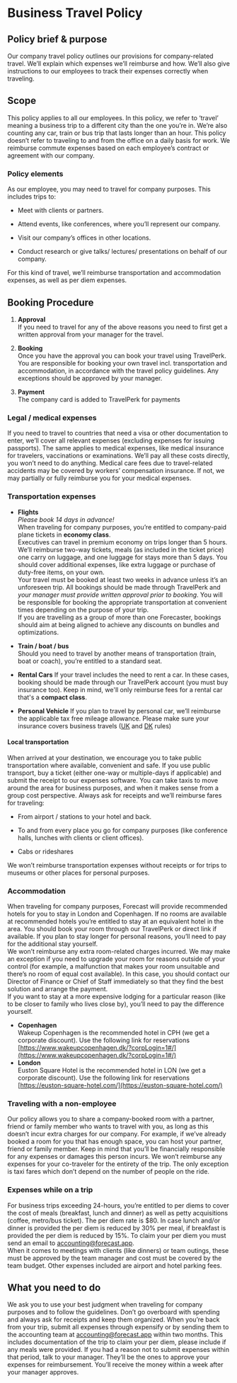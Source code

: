 # Business Travel Policy
## Policy brief & purpose
Our company travel policy outlines our provisions for company-related travel. We’ll explain which expenses we’ll reimburse and how. We’ll also give instructions to our employees to track their expenses correctly when traveling.
## Scope
This policy applies to all our employees. In this policy, we refer to ‘travel’ meaning a business trip to a different city than the one you’re in. We’re also counting any car, train or bus trip that lasts longer than an hour.
This policy doesn’t refer to traveling to and from the office on a daily basis for work. We reimburse commute expenses based on each employee’s contract or agreement with our company.
### Policy elements
As our employee, you may need to travel for company purposes. This includes trips to:
-   Meet with clients or partners.
    
-   Attend events, like conferences, where you’ll represent our company.
    
-   Visit our company’s offices in other locations.
    
-   Conduct research or give talks/ lectures/ presentations on behalf of our company.
    
For this kind of travel, we’ll reimburse transportation and accommodation expenses, as well as per diem expenses.
## Booking Procedure
1. **Approval** <br />
If you need to travel for any of the above reasons you need to first get a written approval from your manager for the travel.
  
2. **Booking** <br />
Once you have the approval you can book your travel using TravelPerk. You are responsible for booking your own travel incl. transportation and accommodation, in accordance with the travel policy guidelines. Any exceptions should be approved by your manager.
  
3. **Payment** <br />
The company card is added to TravelPerk for payments
### Legal / medical expenses
If you need to travel to countries that need a visa or other documentation to enter, we’ll cover all relevant expenses (excluding expenses for issuing passports). The same applies to medical expenses, like medical insurance for travelers, vaccinations or examinations. We’ll pay all these costs directly, you won’t need to do anything.
Medical care fees due to travel-related accidents may be covered by workers’ compensation insurance. If not, we may partially or fully reimburse you for your medical expenses.
### Transportation expenses
* **Flights** <br />
*Please book 14 days in advance!* <br />
When traveling for company purposes, you’re entitled to company-paid plane tickets in **economy class**. <br /> 
Executives can travel in premium economy on trips longer than 5 hours. <br /> 
We’ll reimburse two-way tickets, meals (as included in the ticket price) one carry on luggage, and one luggage for stays more than 5 days. You should cover additional expenses, like extra luggage or purchase of duty-free items, on your own. <br />
Your travel must be booked at least two weeks in advance unless it’s an unforeseen trip. All bookings should be made through TravelPerk and *your manager must provide written approval prior to booking*. You will be responsible for booking the appropriate transportation at convenient times depending on the purpose of your trip. <br /> 
If you are travelling as a group of more than one Forecaster, bookings should aim at being aligned to achieve any discounts on bundles and optimizations.

* **Train / boat / bus** <br />
Should you need to travel by another means of transportation (train, boat or coach), you’re entitled to a standard seat.

* **Rental Cars**
If your travel includes the need to rent a car. In these cases, booking should be made through our TravelPerk account (you must buy insurance too). Keep in mind, we'll only reimburse fees for a rental car that's a **compact class**.

* **Personal Vehicle**
If you plan to travel by personal car, we’ll reimburse the applicable tax free mileage allowance. Please make sure your insurance covers business travels ([UK](https://www.gov.uk/government/publications/rates-and-allowances-travel-mileage-and-fuel-allowances/travel-mileage-and-fuel-rates-and-allowances) and [DK](https://skat.dk/skat.aspx?oid=2296130) rules)
  
#### Local transportation
When arrived at your destination, we encourage you to take public transportation where available, convenient and safe. If you use public transport, buy a ticket (either one-way or multiple-days if applicable) and submit the receipt to our expenses software. You can take taxis to move around the area for business purposes, and when it makes sense from a group cost perspective. Always ask for receipts and we’ll reimburse fares for traveling:
-   From airport / stations to your hotel and back.
    
-   To and from every place you go for company purposes (like conference halls, lunches with clients or client offices).
    
-   Cabs or rideshares
    
We won’t reimburse transportation expenses without receipts or for trips to museums or other places for personal purposes.
### Accommodation
When traveling for company purposes, Forecast will provide recommended hotels for you to stay in London and Copenhagen. If no rooms are available at recommended hotels you’re entitled to stay at an equivalent hotel in the area. You should book your room through our TravelPerk or direct link if available. If you plan to stay longer for personal reasons, you’ll need to pay for the additional stay yourself. <br />
We won’t reimburse any extra room-related charges incurred. We may make an exception if you need to upgrade your room for reasons outside of your control (for example, a malfunction that makes your room unsuitable and there’s no room of equal cost available). In this case, you should contact our Director of Finance or Chief of Staff immediately so that they find the best solution and arrange the payment. <br />
If you want to stay at a more expensive lodging for a particular reason (like to be closer to family who lives close by), you’ll need to pay the difference yourself.
* **Copenhagen** <br />
Wakeup Copenhagen is the recommended hotel in CPH (we get a corporate discount). Use the following link for reservations [https://www.wakeupcopenhagen.dk/?corpLogin=1#/](https://www.wakeupcopenhagen.dk/?corpLogin=1#/)
* **London** <br />
Euston Square Hotel is the recommended hotel in LON (we get a corporate discount). Use the following link for reservations [https://euston-square-hotel.com/](https://euston-square-hotel.com/)

### Traveling with a non-employee
Our policy allows you to share a company-booked room with a partner, friend or family member who wants to travel with you, as long as this doesn’t incur extra charges for our company. For example, if we’ve already booked a room for you that has enough space, you can host your partner, friend or family member. Keep in mind that you’ll be financially responsible for any expenses or damages this person incurs.
We won’t reimburse any expenses for your co-traveler for the entirety of the trip. The only exception is taxi fares which don’t depend on the number of people on the ride.
### Expenses while on a trip
For business trips exceeding 24-hours, you’re entitled to per diems to cover the cost of meals (breakfast, lunch and dinner) as well as petty acquisitions (coffee, metro/bus ticket). The per diem rate is $80. In case lunch and/or dinner is provided the per diem is reduced by 30% per meal, if breakfast is provided the per diem is reduced by 15%. To claim your per diem you must send an email to accounting@forecast.app. <br />
When it comes to meetings with clients (like dinners) or team outings, these must be approved by the team manager and cost must be covered by the team budget.
Other expenses included are airport and hotel parking fees.
## What you need to do
We ask you to use your best judgment when traveling for company purposes and to follow the guidelines. Don’t go overboard with spending and always ask for receipts and keep them organized.
When you’re back from your trip, submit all expenses through expensify or by sending them to the accounting team at accounting@forecast.app within two months. This includes documentation of the trip to claim your per diem, please include if any meals were provided. If you had a reason not to submit expenses within that period, talk to your manager. They’ll be the ones to approve your expenses for reimbursement. You’ll receive the money within a week after your manager approves.
